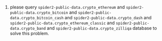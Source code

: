 1. please query `spider2-public-data.crypto_ethereum` and `spider2-public-data.crypto_bitcoin` and `spider2-public-data.crypto_bitcoin_cash` and `spider2-public-data.crypto_dash` and `spider2-public-data.crypto_ethereum_classic` and `spider2-public-data.crypto_band` and `spider2-public-data.crypto_zilliqa` database to solve this problem.